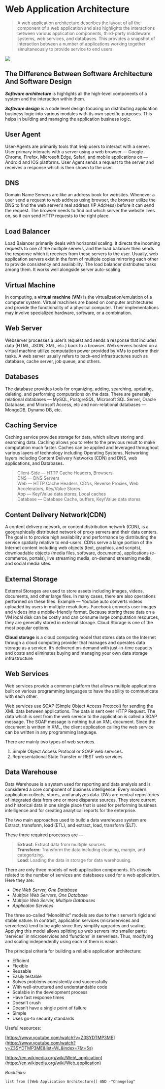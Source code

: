 # Web Application Architecture

 > 
 > A web application architecture describes the layout of all the component of a web application and also highlights the interactions between various application components, third-party middleware systems, web services, and databases. This provides a snapshot of interaction between a number of applications working together simultaneously to provide service to end users

![](https://i.imgur.com/0OLf55k.png)

## The Difference Between Software Architecture And Software Design

***Software architecture*** is highlights all the high-level components of a system and the interaction within them.

***Software design*** is a code level design focusing on distributing application business logic into various modules with its own specific purposes. This helps in building and managing the application business logic.

## User Agent

User-Agents are primarily tools that help users to interact with a server. User primary interacts with a server using a web browser — Google Chrome, Firefox, Microsoft Edge, Safari, and mobile applications on — Android and IOS platforms. User Agent sends a request to the server and receives a response which is then shown to the user.

## **DNS**

Domain Name Servers are like an address book for websites. Whenever a user send a request to web address using browser, the browser utilize the DNS to find the web server’s real address (IP Address) before it can send the request. The browser needs to find out which server the website lives on, so it can send HTTP requests to the right place.

## Load Balancer

Load Balancer primarily deals with horizontal scaling. It directs the incoming requests to one of the multiple servers, and the load balancer then sends the response which it receives from these servers to the user. Usually, web application servers exist in the form of multiple copies mirroring each other to provide consistency and availability. The load balancer distributes tasks among them. It works well alongside server auto-scaling.

## Virtual Machine

In computing, a **virtual machine** (**VM**) is the virtualization/emulation of a computer system. Virtual machines are based on computer architectures and provide the functionality of a physical computer. Their implementations may involve specialized hardware, software, or a combination.

## Web Server

Webserver processes a user’s request and sends a response that includes data (HTML, JSON, XML, etc.) back to a browser. Web servers hosted on a virtual machine utilize computation power provided by VMs to perform their tasks. A web server usually refers to back-end infrastructures such as database, cache server, job queue, and others.

## Databases

The database provides tools for organizing, adding, searching, updating, deleting, and performing computations on the data. There are generally relational databases — MySQL, PostgreSQL, Microsoft SQL Server, Oracle Database, and Microsoft Access, etc and non-relational databases — MongoDB, Dynamo DB, etc.

## Caching Service

Caching service provides storage for data, which allows storing and searching data. Caching allows you to refer to the previous result to make computation much faster. Caches can be applied and leveraged throughout various layers of technology including Operating Systems, Networking layers including Content Delivery Networks (CDN) and DNS, web applications, and Databases.

 > 
 > Client-Side — HTTP Cache Headers, Browsers  
 > DNS — DNS Servers  
 > Web — HTTP Cache Headers, CDNs, Reverse Proxies, Web Accelerators, Key/Value Stores  
 > App — Key/Value data stores, Local caches  
 > Database — Database Cache, buffers, Key/Value data stores

## Content Delivery Network(CDN)

A content delivery network, or content distribution network (CDN), is a geographically distributed network of proxy servers and their data centers. The goal is to provide high availability and performance by distributing the service spatially relative to end-users. CDNs serve a large portion of the Internet content including web objects (text, graphics, and scripts), downloadable objects (media files, software, documents), applications (e-commerce, portals), live streaming media, on-demand streaming media, and social media sites.

## External Storage

External Storages are used to store assets including images, videos, documents, and other large files. In many cases, there are also operations performed on these files. Example — Youtube auto converts videos uploaded by users in multiple resolutions. Facebook converts user images and videos into a mobile-friendly format. Because storing these data on a VM local disk can be costly and can consume large computation resources, they are generally stored in external storage. Cloud Storage is one of the most popular options.

**Cloud storage** is a cloud computing model that stores data on the Internet through a cloud computing provider that manages and operates data storage as a service. It’s delivered on-demand with just-in-time capacity and costs and eliminates buying and managing your own data storage infrastructure

## Web Services

Web services provide a common platform that allows multiple applications built on various programming languages to have the ability to communicate with each other.

Web services use SOAP (Simple Object Access Protocol) for sending the XML data between applications. The data is sent over HTTP Request. The data which is sent from the web service to the application is called a SOAP message. The SOAP message is nothing but an XML document. Since the document is written in XML, the client application calling the web service can be written in any programming language.

There are mainly two types of web services.

1. Simple Object Access Protocol or SOAP web services.
1. Representational State Transfer or REST web services.

## Data Warehouse

Data Warehouse is a system used for reporting and data analysis and is considered a core component of business intelligence. Every modern application collects, stores, and analyzes data. DWs are central repositories of integrated data from one or more disparate sources. They store current and historical data in one single place that is used for performing business intelligence and for creating analytical reports for the enterprise.

The two main approaches used to build a data warehouse system are Extract, transform, load (ETL), and extract, load, transform (ELT).

These three required processes are —

 > 
 > **Extract**: Extract data from multiple sources.  
 > **Transform**: Transform the data including cleaning, margin, and categorizing.  
 > **Load**: Loading the data in storage for data warehousing.

There are only three models of web application components. It’s closely related to the number of services and databases used for a web application. Here they are:

* *One Web Server, One Database*
* *Multiple Web Servers, One Database*
* *Multiple Web Server, Multiple Databases*
* *Applicaton Services*

The three so-called “Monolithic” models are due to their server’s rigid and stable nature. In contrast, application services (microservices and serverless) tend to be agile since they simplify upgrades and scaling. Applying this model allows splitting up web servers into smaller parts: ‘services’ in microservices and ‘functions’ in serverless. Thus, modifying and scaling independently using each of them is easier.

The principal criteria for building a reliable application architecture:

* Efficient
* Flexible
* Reusable
* Easily testable
* Solves problems consistently and successfully
* With well-structured and understandable code
* Scalable in the development process
* Have fast response times
* Doesn’t crush
* Doesn’t have a single point of failure
* Simple
* Uses go-to security standards

Useful resources:

[https://www.youtube.com/watch?v=Z3SYDTMP3ME](https://www.youtube.com/watch?v=Z3SYDTMP3ME&list=WL&index=7&t=5s)

[https://en.wikipedia.org/wiki/Web\_application](https://en.wikipedia.org/wiki/Web_application)

*Backlinks:*

````dataview
list from [[Web Application Architecture]] AND -"Changelog"
````
